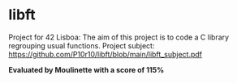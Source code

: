 # libft
Project for 42 Lisboa:
The aim of this project is to code a C library regrouping usual functions.
Project subject:
https://github.com/P10r10/libft/blob/main/libft_subject.pdf

**Evaluated by Moulinette with a score of 115%**
